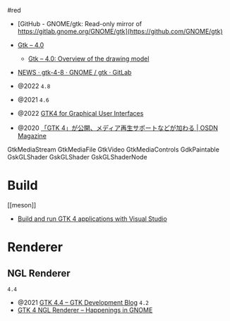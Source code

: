 #red


- [GitHub - GNOME/gtk: Read-only mirror of https://gitlab.gnome.org/GNOME/gtk](https://github.com/GNOME/gtk)
- [Gtk – 4.0](https://docs.gtk.org/gtk4/index.html)
	- [Gtk – 4.0: Overview of the drawing model](https://docs.gtk.org/gtk4/drawing-model.html)

- [NEWS · gtk-4-8 · GNOME / gtk · GitLab](https://gitlab.gnome.org/GNOME/gtk/-/blob/gtk-4-8/NEWS)
- @2022 `4.8`
- @2021 `4.6`

- @2022 [GTK4 for Graphical User Interfaces](https://ssalewski.de/gtkprogramming.html)
- @2020 [「GTK 4」が公開、メディア再生サポートなどが加わる | OSDN Magazine](https://mag.osdn.jp/20/12/18/132200)

GtkMediaStream
GtkMediaFile
GtkVideo
GtkMediaControls
GdkPaintable
GskGLShader
	GskGLShader
GskGLShaderNode

# Build
[[meson]]
- [Build and run GTK 4 applications with Visual Studio](https://www.collabora.com/news-and-blog/blog/2021/03/18/build-and-run-gtk-4-applications-with-visual-studio/)

# Renderer

## NGL Renderer
`4.4`
- @2021 [GTK 4.4 – GTK Development Blog](https://blog.gtk.org/2021/08/23/gtk-4-4/)
`4.2`
- [GTK 4 NGL Renderer – Happenings in GNOME](https://blogs.gnome.org/chergert/2021/02/24/gtk-4-ngl-renderer/)
